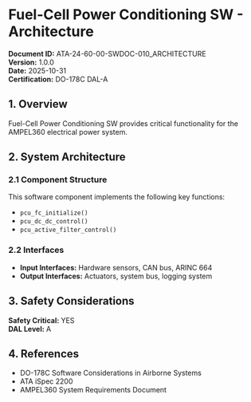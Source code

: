 # Fuel-Cell Power Conditioning SW - Architecture

**Document ID:** ATA-24-60-00-SWDOC-010_ARCHITECTURE  
**Version:** 1.0.0  
**Date:** 2025-10-31  
**Certification:** DO-178C DAL-A

## 1. Overview

Fuel-Cell Power Conditioning SW provides critical functionality for the AMPEL360 electrical power system.

## 2. System Architecture

### 2.1 Component Structure

This software component implements the following key functions:

- `pcu_fc_initialize()`
- `pcu_dc_dc_control()`
- `pcu_active_filter_control()`

### 2.2 Interfaces

- **Input Interfaces:** Hardware sensors, CAN bus, ARINC 664
- **Output Interfaces:** Actuators, system bus, logging system

## 3. Safety Considerations

**Safety Critical:** YES  
**DAL Level:** A

## 4. References

- DO-178C Software Considerations in Airborne Systems
- ATA iSpec 2200
- AMPEL360 System Requirements Document
